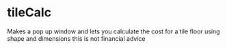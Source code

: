 # tileCalc
Makes a pop up window and lets you calculate the cost for a tile floor using shape and dimensions
this is not financial advice
